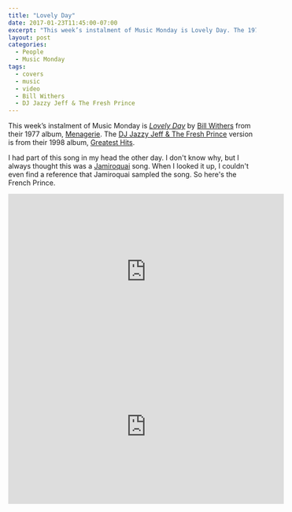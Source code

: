 ```yaml
---
title: "Lovely Day"
date: 2017-01-23T11:45:00-07:00
excerpt: "This week’s instalment of Music Monday is Lovely Day. The 1977 Bill Withers original and a 1998 cover by DJ Jazzy Jeff & The Fresh Prince."
layout: post
categories:
  - People
  - Music Monday
tags:
  - covers
  - music
  - video
  - Bill Withers
  - DJ Jazzy Jeff & The Fresh Prince
---
```

This week’s instalment of Music Monday is [_Lovely Day_](https://en.wikipedia.org/wiki/Lovely_Day_(song)) by [Bill Withers](http://billwithers.com/) from their 1977 album, [Menagerie](https://en.wikipedia.org/wiki/Menagerie_(album)). The [DJ Jazzy Jeff & The Fresh Prince](http://www.willsmith.com/) version is from their 1998 album, [Greatest Hits](https://en.wikipedia.org/wiki/Greatest_Hits_(DJ_Jazzy_Jeff_%26_the_Fresh_Prince_album)).

I had part of this song in my head the other day. I don't know why, but I always thought this was a [Jamiroquai](http://www.jamiroquai.com/) song. When I looked it up, I couldn't even find a reference that Jamiroquai sampled the song. So here's the French Prince.
<div class="video-container">
  <iframe width="560" height="315" src="https://www.youtube.com/embed/sYi7uEvEEmk" frameborder="0" allowfullscreen></iframe>
</div>

<div class="video-container">
  <iframe width="560" height="315" src="https://www.youtube.com/embed/4VvI_odolPw" frameborder="0" allowfullscreen></iframe>
</div>
